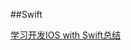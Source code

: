 ##Swift

[学习开发IOS with Swift总结](http://www.jianshu.com/p/f01cb698fa66?hmsr=toutiao.io&utm_medium=toutiao.io&utm_source=toutiao.io)
